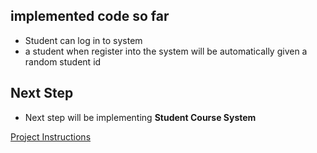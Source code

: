 ## implemented code so far
- Student can log in to system
- a student when register into the system will be automatically given a random student id

## Next Step
- Next step will be implementing **Student Course System**

[Project Instructions](https://canvas.uts.edu.au/courses/27926/assignments/147623)
